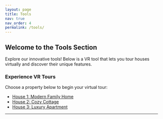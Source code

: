 ```yaml
---
layout: page
title: Tools
nav: true
nav_order: 4
permalink: /tools/
---
```


## Welcome to the Tools Section

Explore our innovative tools! Below is a VR tool that lets you tour houses virtually and discover their unique features.

### Experience VR Tours
Choose a property below to begin your virtual tour:

<div class="vr-tour-container">
  <ul>
    <li>
      <a href="/vr/tour-house1/" target="_blank">House 1: Modern Family Home</a>
    </li>
    <li>
      <a href="/vr/tour-house2/" target="_blank">House 2: Cozy Cottage</a>
    </li>
    <li>
      <a href="/vr/tour-house3/" target="_blank">House 3: Luxury Apartment</a>
    </li>
  </ul>
</div>

---
